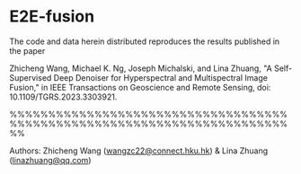 # E2E-fusion
The code and data herein distributed reproduces the results published in the paper 


Zhicheng Wang, Michael K. Ng, Joseph Michalski, and Lina Zhuang,
"A Self-Supervised Deep Denoiser for Hyperspectral and Multispectral Image Fusion,"
in IEEE Transactions on Geoscience and Remote Sensing, doi: 10.1109/TGRS.2023.3303921.
 

%%%%%%%%%%%%%%%%%%%%%%%%%%%%%%%%%%%%%%%%%%%%%%%%%%%%%%%%%%%%%%%%%%%%%%%%%%

Authors: Zhicheng Wang (wangzc22@connect.hku.hk) & Lina Zhuang (linazhuang@qq.com)
